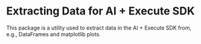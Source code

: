 # Extracting Data for AI + Execute SDK

This package is a utility used to extract data in the AI + Execute SDK from, e.g., DataFrames and matplotlib plots.
